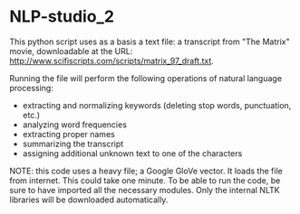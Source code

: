 # NLP-studio_2
This python script uses as a basis a text file: a transcript from "The Matrix" movie, downloadable at the URL: http://www.scifiscripts.com/scripts/matrix_97_draft.txt. 

Running the file will perform the following operations of natural language processing:
- extracting and normalizing keywords (deleting stop words, punctuation, etc.)
- analyzing word frequencies
- extracting proper names
- summarizing the transcript
- assigning additional unknown text to one of the characters

NOTE: this code uses a heavy file; a Google GloVe vector. It loads the file from internet. This could take one minute.
To be able to run the code, be sure to have imported all the necessary modules.
Only the internal NLTK libraries will be downloaded automatically.
